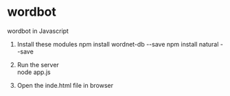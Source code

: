 # wordbot
wordbot in Javascript

1. Install these modules
npm install wordnet-db --save
npm install natural --save

2. Run the server  
node app.js

3. Open the inde.html file in browser
